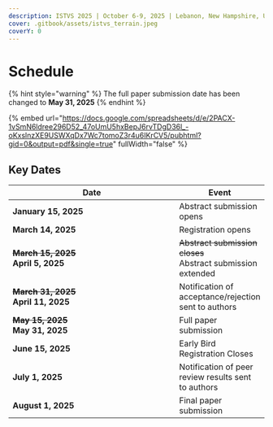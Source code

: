 ```yaml
---
description: ISTVS 2025 | October 6-9, 2025 | Lebanon, New Hampshire, USA
cover: .gitbook/assets/istvs_terrain.jpeg
coverY: 0
---
```


# Schedule

{% hint style="warning" %}
The full paper submission date has been changed to **May 31, 2025**&#x20;
{% endhint %}

{% embed url="https://docs.google.com/spreadsheets/d/e/2PACX-1vSmN6ldree296D52_47oUmU5hxBepJ6rvTDgD36l_-oKxslnzXE9USWXqDx7Wc7tomoZ3r4u6IKrCV5/pubhtml?gid=0&output=pdf&single=true" fullWidth="false" %}



## Key Dates

<table><thead><tr><th width="346">Date</th><th>Event</th></tr></thead><tbody><tr><td><strong>January 15, 2025</strong></td><td>Abstract submission opens</td></tr><tr><td><strong>March 14, 2025</strong></td><td>Registration opens</td></tr><tr><td><del><strong>March 15, 2025</strong></del><br><strong>April 5, 2025</strong></td><td><del>Abstract submission closes</del><br>Abstract submission extended</td></tr><tr><td><del><strong>March 31, 2025</strong></del><br><strong>April 11, 2025</strong></td><td>Notification of acceptance/rejection sent to authors</td></tr><tr><td><del><strong>May 15, 2025</strong></del><br><strong>May 31, 2025</strong></td><td>Full paper submission</td></tr><tr><td><strong>June 15, 2025</strong></td><td>Early Bird Registration Closes</td></tr><tr><td><strong>July 1, 2025</strong></td><td>Notification of peer review results sent to authors</td></tr><tr><td><strong>August 1, 2025</strong></td><td>Final paper submission</td></tr></tbody></table>

